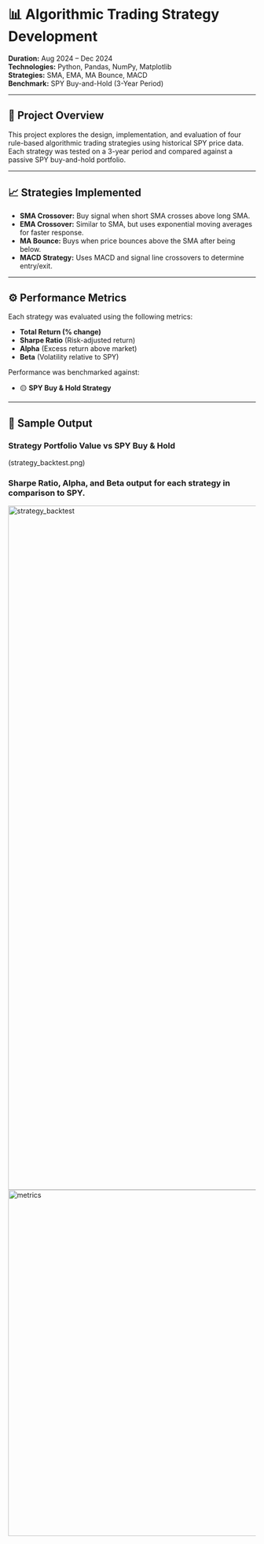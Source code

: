 # 📊 Algorithmic Trading Strategy Development

**Duration:** Aug 2024 – Dec 2024  
**Technologies:** Python, Pandas, NumPy, Matplotlib  
**Strategies:** SMA, EMA, MA Bounce, MACD  
**Benchmark:** SPY Buy-and-Hold (3-Year Period)

---

## 🚀 Project Overview

This project explores the design, implementation, and evaluation of four rule-based algorithmic trading strategies using historical SPY price data. Each strategy was tested on a 3-year period and compared against a passive SPY buy-and-hold portfolio.

---

## 📈 Strategies Implemented

- **SMA Crossover:** Buy signal when short SMA crosses above long SMA.
- **EMA Crossover:** Similar to SMA, but uses exponential moving averages for faster response.
- **MA Bounce:** Buys when price bounces above the SMA after being below.
- **MACD Strategy:** Uses MACD and signal line crossovers to determine entry/exit.

---

## ⚙️ Performance Metrics

Each strategy was evaluated using the following metrics:
- **Total Return (% change)**
- **Sharpe Ratio** (Risk-adjusted return)
- **Alpha** (Excess return above market)
- **Beta** (Volatility relative to SPY)

Performance was benchmarked against:
- 🟡 **SPY Buy & Hold Strategy**

---

## 📌 Sample Output

### Strategy Portfolio Value vs SPY Buy & Hold

(strategy_backtest.png)

### Sharpe Ratio, Alpha, and Beta output for each strategy in comparison to SPY.

<img width="1391" alt="strategy_backtest" src="https://github.com/user-attachments/assets/2c6e0a9f-5dcf-4444-ac4b-c2882e1cc253" />
<img width="704" alt="metrics" src="https://github.com/user-attachments/assets/8417e682-f9dd-4ab3-bad2-af56ff1272c8" />
